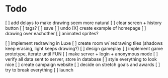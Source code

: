 # Todo

[ ] add delays to make drawing seem more natural
[ ] clear screen + history button
[ ] tags?
[ ] save
[ ] undo
[X] create example of homepage
[ ] drawing over eachother
[ ] animated sprites?

[ ] implement redrawing in Luxe
[ ] create room w/ redrawing tiles (shadows keep erasing, light keeps drawing?)
[ ] design gameplay
[ ] implement game prototype, iterate until FUN
[ ] make server + login + anonymous mode
[ ] verify all data sent to server, store in database
[ ] style everything to look nice
[ ] create campaign website
[ ] decide on stretch goals and awards
[ ] try to break everything
[ ] launch
